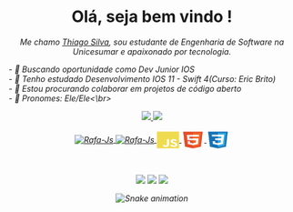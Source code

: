 <h1 align="center">Olá, seja bem vindo !</h1><i>
<p align="center"> Me chamo <a href="https://www.linkedin.com/in/thiago-silva-da-costa/"><i>Thiago Silva</i></a>, sou estudante de Engenharia de Software na Unicesumar e apaixonado por tecnologia.</h1><p align="left">
- 🔭 Buscando oportunidade como Dev Junior IOS<br>
- 🌱 Tenho estudado Desenvolvimento IOS 11 - Swift 4(Curso: Eric Brito)<br>
- 👯 Estou procurando colaborar em projetos de código aberto<br>
- 👨 Pronomes: Ele/Ele<\br>

<div align="center">
  <a href="https://github.com/thsilv">
  <img height="180em" src="https://github-readme-stats.vercel.app/api?username=thsilv&show_icons=true&theme=dark&include_all_commits=true&count_private=true"/>
  <img height="180em" src="https://github-readme-stats.vercel.app/api/top-langs/?username=thsilv&layout=compact&langs_count=7&theme=dark"/>
</div>
<div align="center" valign="top"><br>
  <img align="center" alt="Rafa-Js" height="30" width="40" src="https://cdn.jsdelivr.net/gh/devicons/devicon/icons/swift/swift-original.svg">
  <img align="center" alt="Rafa-Js" height="30" width="40" src="https://cdn.jsdelivr.net/gh/devicons/devicon/icons/java/java-original.svg">
  <img align="center" alt="Rafa-Js" height="30" width="40" src="https://raw.githubusercontent.com/devicons/devicon/master/icons/javascript/javascript-plain.svg">
  <img align="center" alt="Rafa-HTML" height="30" width="40" src="https://raw.githubusercontent.com/devicons/devicon/master/icons/html5/html5-original.svg">
  <img align="center" alt="Rafa-CSS" height="30" width="40" src="https://raw.githubusercontent.com/devicons/devicon/master/icons/css3/css3-original.svg">
</div><br>
  
  ##
 
<div align="center">
<a href="https://www.linkedin.com/in/thiago-silva-da-costa" target="_blank"><img src="https://img.shields.io/badge/-LinkedIn-%230077B5?style=for-the-badge&logo=linkedin&logoColor=white" target="_blank"></a> 
<a href = "mailto:t.silvaemp@gmail.com"><img src="https://img.shields.io/badge/Gmail-D14836?style=for-the-badge&logo=gmail&logoColor=white"></a>
<a href="https://discord.gg/wagxzStdcR" target="_blank"><img src="https://img.shields.io/badge/Discord-7289DA?style=for-the-badge&logo=discord&logoColor=white" target="_blank"></a>

![Snake animation](https://github.com/thsilv/thsilv/blob/output/github-contribution-grid-snake.svg)
 
</div>
